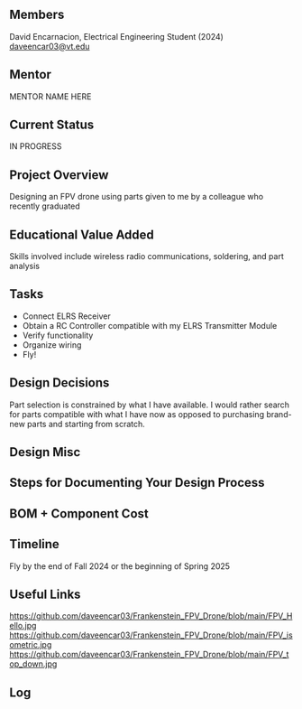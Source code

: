 ## Members
David Encarnacion, Electrical Engineering Student (2024)
daveencar03@vt.edu

## Mentor
MENTOR NAME HERE

## Current Status
IN PROGRESS

## Project Overview

Designing an FPV drone using parts given to me by a colleague who recently graduated

## Educational Value Added

Skills involved include wireless radio communications, soldering, and part analysis

## Tasks

- Connect ELRS Receiver
- Obtain a RC Controller compatible with my ELRS Transmitter Module
- Verify functionality
- Organize wiring
- Fly!

## Design Decisions

Part selection is constrained by what I have available. I would rather search for parts compatible with what I have now as opposed to purchasing brand-new parts and starting from scratch.

## Design Misc

<!-- Your Text Here. You may work with your mentor on this later when they are assigned -->

## Steps for Documenting Your Design Process

<!-- Your Text Here. You may work with your mentor on this later when they are assigned -->

## BOM + Component Cost

<!-- Your Text Here. You may work with your mentor on this later when they are assigned -->

## Timeline

Fly by the end of Fall 2024 or the beginning of Spring 2025

## Useful Links

https://github.com/daveencar03/Frankenstein_FPV_Drone/blob/main/FPV_Hello.jpg
https://github.com/daveencar03/Frankenstein_FPV_Drone/blob/main/FPV_isometric.jpg
https://github.com/daveencar03/Frankenstein_FPV_Drone/blob/main/FPV_top_down.jpg

## Log

<!-- Your Text Here. You may work with your mentor on this later when they are assigned -->
